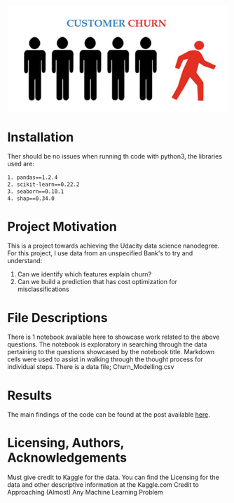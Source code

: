 
![Churn Prediction With Cost Optimization](https://github.com/hillaryhitch/Bank-Churn-Prediction-With-Cost-Optimization/blob/main/docs/Screenshot%202021-08-31%20at%2023.10.06.png)


# Installation
Ther should be no issues when running th code with python3, the libraries used are:

    1. pandas==1.2.4
    2. scikit-learn==0.22.2
    3. seaborn==0.10.1
    4. shap==0.34.0

# Project Motivation
This is a project towards achieving the Udacity data science nanodegree.
For this project, I use data from an unspecified Bank's to try and understand:

1. Can we identify which features explain churn?
2. Can we build a prediction that has cost optimization for misclassifications


# File Descriptions
There is 1 notebook available here to showcase work related to the above questions. 
The notebook is exploratory in searching through the data pertaining to the questions showcased by the notebook title. Markdown cells were used to assist in walking through the thought process for individual steps.
There is a data file; Churn_Modelling.csv

# Results
The main findings of the code can be found at the post available [here](https://medium.com/@hitchthegoon/5-things-you-should-do-to-reduce-churn-with-costs-optimization-f9d0d45f6cf5).

# Licensing, Authors, Acknowledgements
Must give credit to Kaggle for the data. You can find the Licensing for the data and other descriptive information at the Kaggle.com
Credit to Approaching (Almost) Any Machine Learning Problem
